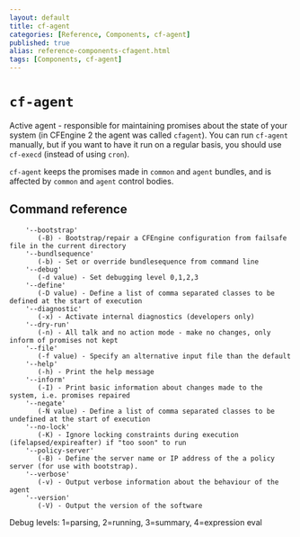 ```yaml
---
layout: default
title: cf-agent
categories: [Reference, Components, cf-agent]
published: true
alias: reference-components-cfagent.html
tags: [Components, cf-agent]
---
```


# `cf-agent`

Active agent - responsible for maintaining promises about the state
of your system (in CFEngine 2 the agent was called `cfagent`). You
can run `cf-agent` manually, but if you want to have it run on a
regular basis, you should use `cf-execd` (instead of
using `cron`).

`cf-agent` keeps the promises made in `common`
and `agent` bundles, and is affected by
`common` and `agent` control bodies.

## Command reference

        '--bootstrap'
           (-B) - Bootstrap/repair a CFEngine configuration from failsafe file in the current directory
        '--bundlsequence'
           (-b) - Set or override bundlesequence from command line
        '--debug'
           (-d value) - Set debugging level 0,1,2,3
        '--define'
           (-D value) - Define a list of comma separated classes to be defined at the start of execution
        '--diagnostic'
           (-x) - Activate internal diagnostics (developers only)
        '--dry-run'
           (-n) - All talk and no action mode - make no changes, only inform of promises not kept
        '--file'
           (-f value) - Specify an alternative input file than the default
        '--help'
           (-h) - Print the help message
        '--inform'
           (-I) - Print basic information about changes made to the system, i.e. promises repaired
        '--negate'
           (-N value) - Define a list of comma separated classes to be undefined at the start of execution
        '--no-lock'
           (-K) - Ignore locking constraints during execution (ifelapsed/expireafter) if "too soon" to run
        '--policy-server'
           (-B) - Define the server name or IP address of the a policy server (for use with bootstrap).
        '--verbose'
           (-v) - Output verbose information about the behaviour of the agent
        '--version'
           (-V) - Output the version of the software

Debug levels: 1=parsing, 2=running, 3=summary, 4=expression eval


